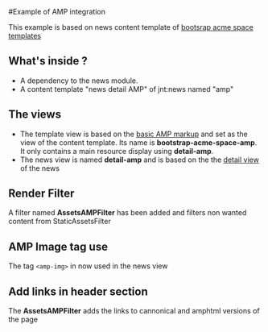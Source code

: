 #Example of AMP integration 

This example is based on news content template of [bootsrap acme space templates](https://github.com/Jahia/bootstrap-acme-space-templates)

## What's inside ? 
- A dependency to the news module.
- A content template "news detail AMP" of jnt:news named "amp"

## The views
- The template view is based on the [basic AMP markup](https://www.ampproject.org/docs/get_started/create/basic_markup) and set as the view of the content 
template. Its name is **bootstrap-acme-space-amp**. It only contains a main resource display using **detail-amp**.
- The news view is named **detail-amp** and is based on the the 
[detail view](https://github.com/Jahia/bootstrap-acme-space-templates/blob/master/src/main/resources/jnt_news/html/news.detail.jsp)
 of the news 
 ## Render Filter
 A filter named **AssetsAMPFilter** has been added and filters non wanted content from StaticAssetsFilter
 ## AMP Image tag use
 The tag `<amp-img>` in now used in the news view
 ## Add links in header section
 The **AssetsAMPFilter** adds the links to cannonical and amphtml versions of the page